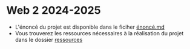 # Web 2 2024-2025

- L'énoncé du projet est disponible dans le ficiher [énoncé.md](énoncé.md)
- Vous trouverez les ressources nécessaires à la réalisation du projet dans le dossier [ressources](ressources)